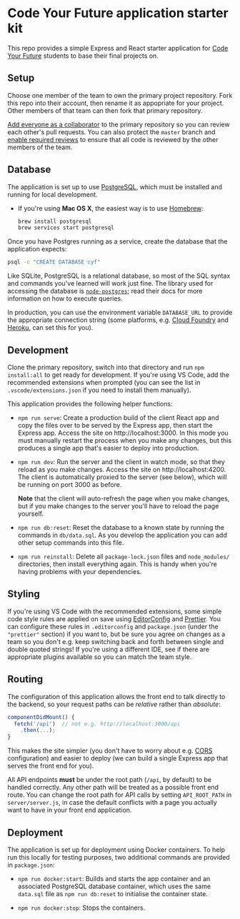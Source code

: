 # Code Your Future application starter kit

This repo provides a simple Express and React starter application for [Code Your
Future][1] students to base their final projects on.

## Setup

Choose one member of the team to own the primary project repository. Fork this
repo into their account, then rename it as appopriate for your project. Other
members of that team can then fork that primary repository.

[Add everyone as a collaborator][2] to the primary repository so you can review
each other's pull requests. You can also protect the `master` branch and [enable
required reviews][3] to ensure that all code is reviewed by the other members of
the team.

## Database

The application is set up to use [PostgreSQL][8], which must be installed and
running for local development.

- If you're using **Mac OS X**, the easiest way is to use [Homebrew][10]:

  ```bash
  brew install postgresql
  brew services start postgresql
  ```

Once you have Postgres running as a service, create the database that the
application expects:

```bash
psql -c "CREATE DATABASE cyf"
```

Like SQLite, PostgreSQL is a relational database, so most of the SQL syntax and
commands you've learned will work just fine. The library used for accessing the
database is [`node-postgres`][9]; read their docs for more information on how to
execute queries.

In production, you can use the environment variable `DATABASE_URL` to provide
the appropriate connection string (some platforms, e.g. [Cloud Foundry][7] and
[Heroku][11], can set this for you).

## Development

Clone the primary repository, switch into that directory and run
`npm install:all` to get ready for development. If you're using VS Code, add the
recommended extensions when prompted (you can see the list in
`.vscode/extensions.json` if you need to install them manually).

This application provides the following helper functions:

- `npm run serve`: Create a production build of the client React app and copy
  the files over to be served by the Express app, then start the Express app.
  Access the site on http://localhost:3000. In this mode you must manually
  restart the process when you make any changes, but this produces a single app
  that's easier to deploy into production.

- `npm run dev`: Run the server and the client in watch mode, so that they
  reload as you make changes. Access the site on http://localhost:4200. The
  client is automatically proxied to the server (see below), which will be
  running on port 3000 as before.

  **Note** that the client will auto-refresh the page when you make changes, but
  if you make changes to the server you'll have to reload the page yourself.

- `npm run db:reset`: Reset the database to a known state by running the
  commands in `db/data.sql`. As you develop the application you can add other
  setup commands into this file.

- `npm run reinstall`: Delete all `package-lock.json` files and `node_modules/`
  directories, then install everything again. This is handy when you're having
  problems with your dependencies.

## Styling

If you're using VS Code with the recommended extensions, some simple code style
rules are applied on save using [EditorConfig][5] and [Prettier][6]. You can
configure these rules in `.editorconfig` and `package.json` (under the
`"prettier"` section) if you want to, but be sure you agree on changes as a team
so you don't e.g. keep switching back and forth between single and double quoted
strings! If you're using a different IDE, see if there are appropriate plugins
available so you can match the team style.

## Routing

The configuration of this application allows the front end to talk directly to
the backend, so your request paths can be _relative_ rather than _absolute_:

```javascript
componentDidMount() {
  fetch('/api')  // not e.g. http://localhost:3000/api
    .then(...);
}
```

This makes the site simpler (you don't have to worry about e.g. [CORS][4]
configuration) and easier to deploy (we can build a single Express app that
serves the front end for you).

All API endpoints **must** be under the root path (`/api`, by default) to be
handled correctly. Any other path will be treated as a possible front end route.
You can change the root path for API calls by setting `API_ROOT_PATH` in
`server/server.js`, in case the default conflicts with a page you actually want
to have in your front end application.

## Deployment

The application is set up for deployment using Docker containers. To help run
this locally for testing purposes, two additional commands are provided in
`package.json`:

- `npm run docker:start`: Builds and starts the app container and an associated
  PostgreSQL database container, which uses the same `data.sql` file as
  `npm run db:reset` to initialise the container state.

- `npm run docker:stop`: Stops the containers.

[1]: https://codeyourfuture.io/
[2]:
  https://help.github.com/articles/inviting-collaborators-to-a-personal-repository/
[3]:
  https://help.github.com/articles/enabling-required-reviews-for-pull-requests/
[4]: https://developer.mozilla.org/en-US/docs/Web/HTTP/CORS
[5]: https://EditorConfig.org
[6]: https://prettier.io/
[7]:
  https://docs.cloudfoundry.org/devguide/deploy-apps/environment-variable.html#DATABASE-URL
[8]: https://www.postgresql.org/
[9]: https://node-postgres.com/
[10]: https://brew.sh/
[11]:
  https://devcenter.heroku.com/articles/heroku-postgresql#designating-a-primary-database
